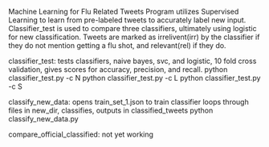 Machine Learning for Flu Related Tweets
Program utilizes Supervised Learning to learn from pre-labeled tweets to accurately label new input. Classifier_test is used to compare three classifiers, ultimately using logistic for new classification.
Tweets are marked as irrelivent(irr) by the classifier if they do not mention getting a flu shot, and relevant(rel) if they do.

classifier_test:
tests classifiers, naive bayes, svc, and logistic, 10 fold cross validation, gives scores for accuracy, precision, and recall.
  python classifier_test.py -c N
  python classifier_test.py -c L
  python classifier_test.py -c S

classify_new_data:
opens train_set_1.json to train classifier
loops through files in new_dir, classifies, outputs in classified_tweets
  python classify_new_data.py


compare_official_classified:
not yet working




